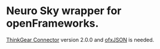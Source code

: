 Neuro Sky wrapper for openFrameworks.
=====================================
<a href="http://developer.neurosky.com/">ThinkGear Connector</a> version 2.0.0 and <a href="https://github.com/jefftimesten/ofxJSON">ofxJSON</a> is needed.
